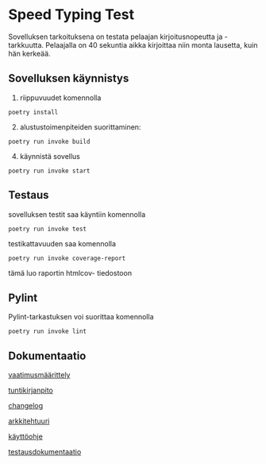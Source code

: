 # Speed Typing Test

Sovelluksen tarkoituksena on testata pelaajan kirjoitusnopeutta ja -tarkkuutta. Pelaajalla on 40 sekuntia aikka kirjoittaa niin monta lausetta, kuin hän kerkeää.

## Sovelluksen käynnistys
1. riippuvuudet komennolla
```
poetry install
```
2. alustustoimenpiteiden suorittaminen:
```
poetry run invoke build
```
4. käynnistä sovellus
```
poetry run invoke start
```

## Testaus

sovelluksen testit saa käyntiin komennolla
```
poetry run invoke test
```
testikattavuuden saa komennolla
```
poetry run invoke coverage-report
```
tämä luo raportin htmlcov- tiedostoon

## Pylint
Pylint-tarkastuksen voi suorittaa komennolla
```
poetry run invoke lint
```

## Dokumentaatio
[vaatimusmäärittely](https://github.com/roosahut/ot-harjoitustyo/blob/master/dokumentaatio/vaatimusmaarittely.md)

[tuntikirjanpito](https://github.com/roosahut/ot-harjoitustyo/blob/master/dokumentaatio/tuntikirjanpito.md)

[changelog](https://github.com/roosahut/ot-harjoitustyo/blob/master/dokumentaatio/changelog.md)

[arkkitehtuuri](https://github.com/roosahut/ot-harjoitustyo/blob/master/dokumentaatio/arkkitehtuuri.md)

[käyttöohje](https://github.com/roosahut/ot-harjoitustyo/blob/master/dokumentaatio/kayttoohje.md)

[testausdokumentaatio](https://github.com/roosahut/ot-harjoitustyo/blob/master/dokumentaatio/testaus.md)
